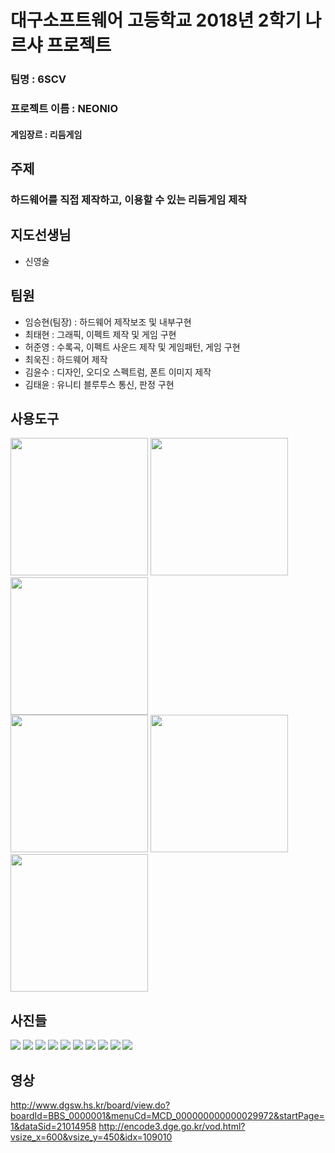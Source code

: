 <h1>대구소프트웨어 고등학교 2018년 2학기 나르샤 프로젝트</h1>

### 팀명 : 6SCV 
### 프로젝트 이름 : NEONIO
#### 게임장르 : 리듬게임<br>
## 주제
### 하드웨어를 직접 제작하고, 이용할 수 있는 리듬게임 제작

## 지도선생님
<ul>
  <li>신영술</li>
  </ul>

## 팀원
<ul>
  <li>임승현(팀장) : 하드웨어 제작보조 및 내부구현</li>
  <li>최태현 : 그래픽, 이펙트 제작 및 게임 구현</li>
  <li>허준영 : 수록곡, 이펙트 사운드 제작 및 게임패턴, 게임 구현</li>
  <li>최욱진 : 하드웨어 제작</li>
  <li>김윤수 : 디자인, 오디오 스펙트럼, 폰트 이미지 제작</li>
  <li>김태윤 : 유니티 블루투스 통신, 판정 구현</li>
</ul>

## 사용도구
<div>
  <img width="220" hight="220" src="https://github.com/NameLoki/Narsha1_2/blob/master/image/vs_logo.png">
  <img width="220" hight="220"  src="https://github.com/NameLoki/Narsha1_2/blob/master/image/vscode_logo.png">
  <img width="220" hight="220"  src="https://github.com/NameLoki/Narsha1_2/blob/master/image/arduino_logo.jpg">
 </div>
 <div>
  <img width="220" hight="220"  src="https://github.com/NameLoki/Narsha1_2/blob/master/image/dev_logo.jpg">
  <img width="220" hight="220"  src="https://github.com/NameLoki/Narsha1_2/blob/master/image/unity_logo.png">
  <img width="220" hight="220"  src="https://github.com/NameLoki/Narsha1_2/blob/master/image/fl_logo.jpg">
  </div>

## 사진들
<img src="https://github.com/NameLoki/Narsha1_2/blob/master/image/%ED%95%98%EB%93%9C%EC%9B%A8%EC%96%B4%EC%82%AC%EC%A7%84.png">
<img src="https://github.com/NameLoki/Narsha1_2/blob/master/image/E1.PNG">
<img src="https://github.com/NameLoki/Narsha1_2/blob/master/image/H2.PNG">
<img src="https://github.com/NameLoki/Narsha1_2/blob/master/image/E3.PNG">
<img src="https://github.com/NameLoki/Narsha1_2/blob/master/image/H4.PNG">
<img src="https://github.com/NameLoki/Narsha1_2/blob/master/image/E5.PNG">
<img src="https://github.com/NameLoki/Narsha1_2/blob/master/image/H6.PNG">
<img src="https://github.com/NameLoki/Narsha1_2/blob/master/image/Playing.PNG">
<img src="https://github.com/NameLoki/Narsha1_2/blob/master/image/Result.png">
<img src="https://github.com/NameLoki/Narsha1_2/blob/master/image/swing.png">

## 영상
http://www.dgsw.hs.kr/board/view.do?boardId=BBS_0000001&menuCd=MCD_000000000000029972&startPage=1&dataSid=21014958
http://encode3.dge.go.kr/vod.html?vsize_x=600&vsize_y=450&idx=109010
